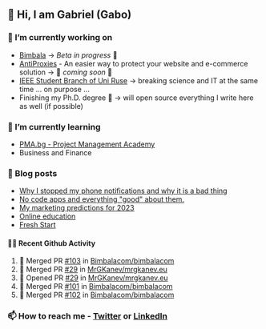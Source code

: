 ## 👋 Hi, I am Gabriel (Gabo)

### 🔭 I’m currently working on
- [Bimbala](https://bimbala.com/) -> *Beta in progress* 🚀
- [AntiProxies](https://antiproxies.com/) - An easier way to protect your website and e-commerce solution -> 🚀 *coming soon* 🚀
- [IEEE Student Branch of Uni Ruse](https://github.com/IEEE-Student-Branch-of-Uni-Ruse) -> breaking science and IT at the same time ... on purpose ...
- Finishing my Ph.D. degree 🤔 -> will open source everything I write here as well (if possible)

### 🌱 I’m currently learning
- [PMA.bg - Project Management Academy](https://pma.bg/)
- Business and Finance

### 📖 Blog posts
<!-- BLOG-POST-LIST:START -->
- [Why I stopped my phone notifications and why it is a bad thing](https://mrgkanev.eu/posts/why-i-stopped-my-phone-notifications/)
- [No code apps and everything &quot;good&quot; about them.](https://mrgkanev.eu/posts/no-code-apps-and-everything-good-about-them/)
- [My marketing predictions for 2023](https://mrgkanev.eu/posts/my-marketing-predictions-for-2023/)
- [Online education](https://mrgkanev.eu/posts/online-education/)
- [Fresh Start](https://mrgkanev.eu/posts/fresh-start/)
<!-- BLOG-POST-LIST:END -->

#### 🧑‍💻 Recent Github Activity

<!--START_SECTION:activity-->
1. 🎉 Merged PR [#103](https://github.com/Bimbalacom/bimbalacom/pull/103) in [Bimbalacom/bimbalacom](https://github.com/Bimbalacom/bimbalacom)
2. 🎉 Merged PR [#29](https://github.com/MrGKanev/mrgkanev.eu/pull/29) in [MrGKanev/mrgkanev.eu](https://github.com/MrGKanev/mrgkanev.eu)
3. 💪 Opened PR [#29](https://github.com/MrGKanev/mrgkanev.eu/pull/29) in [MrGKanev/mrgkanev.eu](https://github.com/MrGKanev/mrgkanev.eu)
4. 🎉 Merged PR [#101](https://github.com/Bimbalacom/bimbalacom/pull/101) in [Bimbalacom/bimbalacom](https://github.com/Bimbalacom/bimbalacom)
5. 🎉 Merged PR [#102](https://github.com/Bimbalacom/bimbalacom/pull/102) in [Bimbalacom/bimbalacom](https://github.com/Bimbalacom/bimbalacom)
<!--END_SECTION:activity-->


### 📫 How to reach me - [Twitter](https://twitter.com/mrgkanev) or [LinkedIn](https://www.linkedin.com/in/mrgkanev) 
